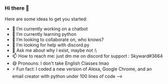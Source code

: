 ### Hi there 👋

Here are some ideas to get you started:

- 🔭 I’m currently working on a chatbot
- 🌱 I’m currently learning python
- 👯 I’m looking to collaborate on, who knows?
- 🤔 I’m looking for help with discord.py
- 💬 Ask me about why I exist, maybe not :\
- 📫 How to reach me: just dm me on discord for support : Skyward#3664
- 😄 Pronouns: I don't take English Classes lmao
- ⚡ Fun fact: I coded a new version of Alexa, Google Chrome, and an email creator with python under 100 lines of code
-->
